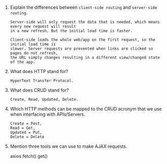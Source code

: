 1.  Explain the differences between `client-side routing` and `server-side routing`.

        Server-side will only request the data that is needed, which means every new request will result 
        in a new refresh. But the initial load time is faster.

        Client-side loads the whole web/app on the first request, so the initial load time is
        slower. Server requests are prevented when links are clicked so pages do not refresh, 
        the URL simply changes resulting in a different view/changed state of the app.



1.  What does HTTP stand for?

        HyperText Transfer Protocol.

1.  What does CRUD stand for?

        Create, Read, Updated, Delete.

1.  Which HTTP methods can be mapped to the CRUD acronym that we use when interfacing with APIs/Servers.

        Create = Post,
        Read = Get,
        Updated = Put,
        Delete = Delete


1.  Mention three tools we can use to make AJAX requests.
    
    axios
    fetch()
    get()
        